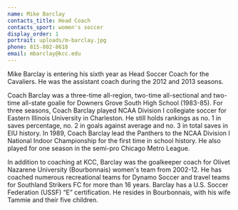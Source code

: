 ```yaml
---
name: Mike Barclay
contacts_title: Head Coach
contacts_sport: women's soccer
display_order: 1
portrait: uploads/m-barclay.jpg
phone: 815‑802‑8618
email: mbarclay@kcc.edu
---
```


Mike Barclay is entering his sixth year as Head Soccer Coach for the Cavaliers. He was the assistant coach during the 2012 and 2013 seasons.

Coach Barclay was a three-time all-region, two-time all-sectional and two-time all-state goalie for Downers Grove South High School (1983-85). For three seasons, Coach Barclay played NCAA Division I collegiate soccer for Eastern Illinois University in Charleston. He still holds rankings as no. 1 in saves percentage, no. 2 in goals against average and no. 3 in total saves in EIU history. In 1989, Coach Barclay lead the Panthers to the NCAA Division I National Indoor Championship for the first time in school history. He also played for one season in the semi-pro Chicago Metro League.

In addition to coaching at KCC, Barclay was the goalkeeper coach for Olivet Nazarene University (Bourbonnais) women's team from 2002-12. He has coached numerous recreational teams for Dynamo Soccer and travel teams for Southland Strikers FC for more than 16 years. Barclay has a U.S. Soccer Federation (USSF) “E” certification. He resides in Bourbonnais, with his wife Tammie and their five children.
